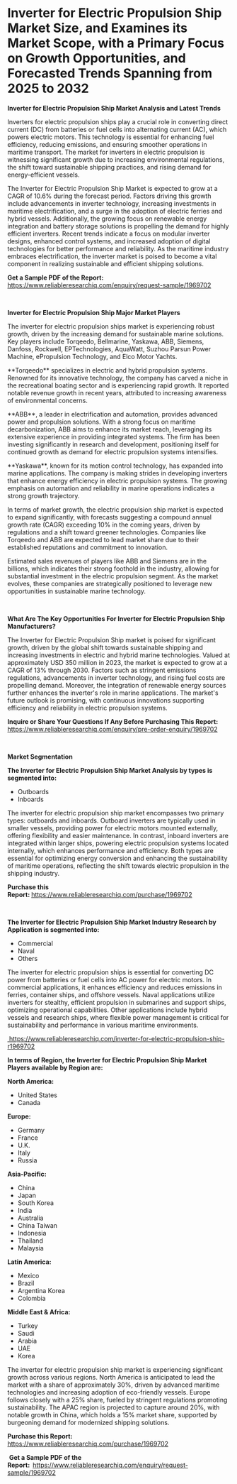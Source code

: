 <p><h1>Inverter for Electric Propulsion Ship Market Size, and Examines its Market Scope, with a Primary Focus on Growth Opportunities, and Forecasted Trends Spanning from 2025 to 2032</h1></p><p><strong>Inverter for Electric Propulsion Ship Market Analysis and Latest Trends</strong></p>
<p><p>Inverters for electric propulsion ships play a crucial role in converting direct current (DC) from batteries or fuel cells into alternating current (AC), which powers electric motors. This technology is essential for enhancing fuel efficiency, reducing emissions, and ensuring smoother operations in maritime transport. The market for inverters in electric propulsion is witnessing significant growth due to increasing environmental regulations, the shift toward sustainable shipping practices, and rising demand for energy-efficient vessels.</p><p>The Inverter for Electric Propulsion Ship Market is expected to grow at a CAGR of 10.6% during the forecast period. Factors driving this growth include advancements in inverter technology, increasing investments in maritime electrification, and a surge in the adoption of electric ferries and hybrid vessels. Additionally, the growing focus on renewable energy integration and battery storage solutions is propelling the demand for highly efficient inverters. Recent trends indicate a focus on modular inverter designs, enhanced control systems, and increased adoption of digital technologies for better performance and reliability. As the maritime industry embraces electrification, the inverter market is poised to become a vital component in realizing sustainable and efficient shipping solutions.</p></p>
<p><strong>Get a Sample PDF of the Report:&nbsp;</strong> <a href="https://www.reliableresearchiq.com/enquiry/request-sample/1969702?utm_campaign=2268&utm_medium=2&utm_source=Github&utm_content=ia&utm_term=12042025&utm_id=inverter-for-electric-propulsion-ship">https://www.reliableresearchiq.com/enquiry/request-sample/1969702</a></p>
<p>&nbsp;</p>
<p><strong>Inverter for Electric Propulsion Ship Major Market Players</strong></p>
<p><p>The inverter for electric propulsion ships market is experiencing robust growth, driven by the increasing demand for sustainable marine solutions. Key players include Torqeedo, Bellmarine, Yaskawa, ABB, Siemens, Danfoss, Rockwell, EPTechnologies, AquaWatt, Suzhou Parsun Power Machine, ePropulsion Technology, and Elco Motor Yachts.</p><p>**Torqeedo** specializes in electric and hybrid propulsion systems. Renowned for its innovative technology, the company has carved a niche in the recreational boating sector and is experiencing rapid growth. It reported notable revenue growth in recent years, attributed to increasing awareness of environmental concerns.</p><p>**ABB**, a leader in electrification and automation, provides advanced power and propulsion solutions. With a strong focus on maritime decarbonization, ABB aims to enhance its market reach, leveraging its extensive experience in providing integrated systems. The firm has been investing significantly in research and development, positioning itself for continued growth as demand for electric propulsion systems intensifies.</p><p>**Yaskawa**, known for its motion control technology, has expanded into marine applications. The company is making strides in developing inverters that enhance energy efficiency in electric propulsion systems. The growing emphasis on automation and reliability in marine operations indicates a strong growth trajectory.</p><p>In terms of market growth, the electric propulsion ship market is expected to expand significantly, with forecasts suggesting a compound annual growth rate (CAGR) exceeding 10% in the coming years, driven by regulations and a shift toward greener technologies. Companies like Torqeedo and ABB are expected to lead market share due to their established reputations and commitment to innovation.</p><p>Estimated sales revenues of players like ABB and Siemens are in the billions, which indicates their strong foothold in the industry, allowing for substantial investment in the electric propulsion segment. As the market evolves, these companies are strategically positioned to leverage new opportunities in sustainable marine technology.</p></p>
<p>&nbsp;</p>
<p><strong>What Are The Key Opportunities For Inverter for Electric Propulsion Ship Manufacturers?</strong></p>
<p><p>The Inverter for Electric Propulsion Ship market is poised for significant growth, driven by the global shift towards sustainable shipping and increasing investments in electric and hybrid marine technologies. Valued at approximately USD 350 million in 2023, the market is expected to grow at a CAGR of 13% through 2030. Factors such as stringent emissions regulations, advancements in inverter technology, and rising fuel costs are propelling demand. Moreover, the integration of renewable energy sources further enhances the inverter's role in marine applications. The market's future outlook is promising, with continuous innovations supporting efficiency and reliability in electric propulsion systems.</p></p>
<p><strong>Inquire or Share Your Questions If Any Before Purchasing This Report:</strong> <a href="https://www.reliableresearchiq.com/enquiry/pre-order-enquiry/1969702?utm_campaign=2268&utm_medium=2&utm_source=Github&utm_content=ia&utm_term=12042025&utm_id=inverter-for-electric-propulsion-ship">https://www.reliableresearchiq.com/enquiry/pre-order-enquiry/1969702</a></p>
<p>&nbsp;</p>
<p><strong>Market Segmentation</strong></p>
<p><strong>The Inverter for Electric Propulsion Ship Market Analysis by types is segmented into:</strong></p>
<p><ul><li>Outboards</li><li>Inboards</li></ul></p>
<p><p>The inverter for electric propulsion ship market encompasses two primary types: outboards and inboards. Outboard inverters are typically used in smaller vessels, providing power for electric motors mounted externally, offering flexibility and easier maintenance. In contrast, inboard inverters are integrated within larger ships, powering electric propulsion systems located internally, which enhances performance and efficiency. Both types are essential for optimizing energy conversion and enhancing the sustainability of maritime operations, reflecting the shift towards electric propulsion in the shipping industry.</p></p>
<p><strong>Purchase this Report:&nbsp;</strong><a href="https://www.reliableresearchiq.com/purchase/1969702?utm_campaign=2268&utm_medium=2&utm_source=Github&utm_content=ia&utm_term=12042025&utm_id=inverter-for-electric-propulsion-ship">https://www.reliableresearchiq.com/purchase/1969702</a></p>
<p>&nbsp;</p>
<p><strong>The Inverter for Electric Propulsion Ship Market Industry Research by Application is segmented into:</strong></p>
<p><ul><li>Commercial</li><li>Naval</li><li>Others</li></ul></p>
<p><p>The inverter for electric propulsion ships is essential for converting DC power from batteries or fuel cells into AC power for electric motors. In commercial applications, it enhances efficiency and reduces emissions in ferries, container ships, and offshore vessels. Naval applications utilize inverters for stealthy, efficient propulsion in submarines and support ships, optimizing operational capabilities. Other applications include hybrid vessels and research ships, where flexible power management is critical for sustainability and performance in various maritime environments.</p></p>
<p><a href="https://www.reliableresearchiq.com/inverter-for-electric-propulsion-ship-r1969702?utm_campaign=2268&utm_medium=2&utm_source=Github&utm_content=ia&utm_term=12042025&utm_id=inverter-for-electric-propulsion-ship">&nbsp;https://www.reliableresearchiq.com/inverter-for-electric-propulsion-ship-r1969702</a></p>
<p><strong>In terms of Region, the Inverter for Electric Propulsion Ship Market Players available by Region are:</strong></p>
<p>
    <p> <strong> North America: </strong>
        <ul>
            <li>United States</li>
            <li>Canada</li>
        </ul>
        </p> 
    <p> <strong> Europe: </strong>
        <ul>
            <li>Germany</li>
            <li>France</li>
            <li>U.K.</li>
            <li>Italy</li>
            <li>Russia</li>
        </ul>
        </p> 
    <p> <strong> Asia-Pacific: </strong>
        <ul>
            <li>China</li>
            <li>Japan</li>
            <li>South Korea</li>
            <li>India</li>
            <li>Australia</li>
            <li>China Taiwan</li>
            <li>Indonesia</li>
            <li>Thailand</li>
            <li>Malaysia</li>
        </ul>
        </p> 
    <p> <strong> Latin America: </strong>
        <ul>
            <li>Mexico</li>
            <li>Brazil</li>
            <li>Argentina Korea</li>
            <li>Colombia</li>
        </ul>
        </p> 
    <p> <strong> Middle East & Africa: </strong>
        <ul>
            <li>Turkey</li>
            <li>Saudi</li>
            <li>Arabia</li>
            <li>UAE</li>
            <li>Korea</li>
        </ul>
    </p>
    </p>
<p><p>The inverter for electric propulsion ship market is experiencing significant growth across various regions. North America is anticipated to lead the market with a share of approximately 30%, driven by advanced maritime technologies and increasing adoption of eco-friendly vessels. Europe follows closely with a 25% share, fueled by stringent regulations promoting sustainability. The APAC region is projected to capture around 20%, with notable growth in China, which holds a 15% market share, supported by burgeoning demand for modernized shipping solutions.</p></p>
<p><strong>Purchase this Report: </strong><a href="https://www.reliableresearchiq.com/purchase/1969702?utm_campaign=2268&utm_medium=2&utm_source=Github&utm_content=ia&utm_term=12042025&utm_id=inverter-for-electric-propulsion-ship">https://www.reliableresearchiq.com/purchase/1969702</a></p>
<p>&nbsp;<strong>Get a Sample PDF of the Report:&nbsp;&nbsp;</strong><a href="https://www.reliableresearchiq.com/enquiry/request-sample/1969702?utm_campaign=2268&utm_medium=2&utm_source=Github&utm_content=ia&utm_term=12042025&utm_id=inverter-for-electric-propulsion-ship">https://www.reliableresearchiq.com/enquiry/request-sample/1969702</a></p>
<p><strong></strong></p>
<p><p></p><p></p><p></p></p>
